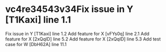 # vc4re34543v34Fix issue in Y [T1Kaxi] line 1.1
Fix issue in Y [T1Kaxi] line 1.2
Add feature for X [vFYs0q] line 2.1
Add feature for X [2xQqID] line 5.2
Add feature for X [2xQqID] line 5.3
Add test case for W [DbH62A] line 11.1
